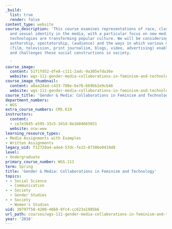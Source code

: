 ```yaml
---
_build:
  list: true
  render: false
content_type: website
course_description: 'This course examines representations of race, class, gender,
  and sexual identity in the media, with a particular focus on new media and how digital
  technologies are transforming popular culture. We will be considering issues of
  authorship, spectatorship, (audience) and the ways in which various media content
  (film, television, print journalism, blogs, video, advertising) enables, facilitates,
  and challenges these social constructions in society.

  '
course_image:
  content: 51f1fd52-dfe8-c111-2adc-9a305e7da36e
  website: wgs-111-gender-media-collaborations-in-feminism-and-technology-spring-2016
course_image_thumbnail:
  content: a0aa24ad-c433-780e-6e76-669bb2e9cb46
  website: wgs-111-gender-media-collaborations-in-feminism-and-technology-spring-2016
course_title: 'Gender & Media: Collaborations in Feminism and Technology'
department_numbers:
- WGS
extra_course_numbers: CMS.619
instructors:
  content:
  - ce7e3645-a595-33c5-3d1d-8e1b04665031
  website: ocw-www
learning_resource_types:
- Media Assignments with Examples
- Written Assignments
legacy_uid: f12720a4-ade4-57dc-fe15-87386e0419d8
level:
- Undergraduate
primary_course_number: WGS.111
term: Spring
title: 'Gender & Media: Collaborations in Feminism and Technology'
topics:
- - Social Science
  - Communication
- - Society
  - Gender Studies
- - Society
  - Women's Studies
uid: 30797f50-4280-4668-9fc4-cc623a1985b6
url_path: courses/wgs-111-gender-media-collaborations-in-feminism-and-technology-spring-2016
year: '2016'
---
```

